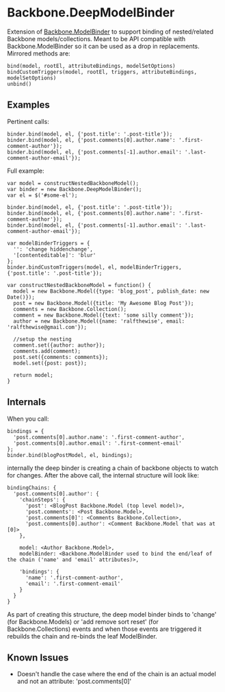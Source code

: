 Backbone.DeepModelBinder
========================

Extension of [Backbone.ModelBinder](https://github.com/theironcook/Backbone.ModelBinder) to support binding of
nested/related Backbone models/collections.  Meant to be API compatible with Backbone.ModelBinder so it can be
used as a drop in replacements.  Mirrored methods are:

    bind(model, rootEl, attributeBindings, modelSetOptions)
    bindCustomTriggers(model, rootEl, triggers, attributeBindings, modelSetOptions)
    unbind()
    

Examples
--------

Pertinent calls:

    binder.bind(model, el, {'post.title': '.post-title'});
    binder.bind(model, el, {'post.comments[0].author.name': '.first-comment-author'});
    binder.bind(model, el, {'post.comments[-1].author.email': '.last-comment-author-email'});

Full example:

    var model = constructNestedBackboneModel();
    var binder = new Backbone.DeepModelBinder();
    var el = $('#some-el');

    binder.bind(model, el, {'post.title': '.post-title'});
    binder.bind(model, el, {'post.comments[0].author.name': '.first-comment-author'});
    binder.bind(model, el, {'post.comments[-1].author.email': '.last-comment-author-email'});

    var modelBinderTriggers = {
      '': 'change hiddenchange',
      '[contenteditable]': 'blur'
    };
    binder.bindCustomTriggers(model, el, modelBinderTriggers, {'post.title': '.post-title'});

    var constructNestedBackboneModel = function() {
      model = new Backbone.Model({type: 'blog_post', publish_date: new Date()});
      post = new Backbone.Model({title: 'My Awesome Blog Post'});
      comments = new Backbone.Collection();
      comment = new Backbone.Model({text: 'some silly comment'});
      author = new Backbone.Model({name: 'ralfthewise', email: 'ralfthewise@gmail.com'});
    
      //setup the nesting
      comment.set({author: author});
      comments.add(comment);
      post.set({comments: comments});
      model.set({post: post});
    
      return model;
    }
    
Internals
---------
When you call:

    bindings = {
      'post.comments[0].author.name': '.first-comment-author',
      'post.comments[0].author.email': '.first-comment-email'
    };
    binder.bind(blogPostModel, el, bindings);

internally the deep binder is creating a chain of backbone objects to watch for changes.
After the above call, the internal structure will look like:

    bindingChains: {
      'post.comments[0].author': {
        'chainSteps': {
          'post': <BlogPost Backbone.Model (top level model)>,
          'post.comments': <Post Backbone.Model>,
          'post.comments[0]': <Comments Backbone.Collection>,
          'post.comments[0].author': <Comment Backbone.Model that was at [0]>
        },
        
        model: <Author Backbone.Model>,
        modelBinder: <Backbone.ModelBinder used to bind the end/leaf of the chain ('name' and 'email' attributes)>,

        'bindings': {
          'name': '.first-comment-author',
          'email': '.first-comment-email'
        }
      }
    }

As part of creating this structure, the deep model binder binds to 'change' (for Backbone.Models) or
'add remove sort reset' (for Backbone.Collections) events and when those events are triggered it
rebuilds the chain and re-binds the leaf ModelBinder.

Known Issues
------------
* Doesn't handle the case where the end of the chain is an actual model and not an attribute: 'post.comments[0]'
